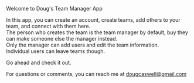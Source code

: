 Welcome to Doug's Team Manager App

In this app, you can create an account, create teams, add others to your team, and connect with them here.  
The person who creates the team is the team manager by default, buy they can make someone else the manager instead.  
Only the manager can add users and edit the team information.  
Individual users can leave teams though.

Go ahead and check it out.

For questions or comments, you can reach me at 
dougcaswell@gmail.com